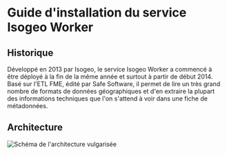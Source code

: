 # Guide d'installation du service Isogeo Worker

## Historique

Développé en 2013 par Isogeo, le service Isogeo Worker a commencé à être déployé à la fin de la même année et surtout à partir de début 2014. Basé sur l'ETL FME, édité par Safe Software, il permet de lire un très grand nombre de formats de données géographiques et d'en extraire la plupart des informations techniques que l'on s'attend à voir dans une fiche de métadonnées.

## Architecture

![Schéma de l'architecture vulgarisée](/fr/images/scanFME_architecture.png "Architecture globale du service de scan Isogeo")
